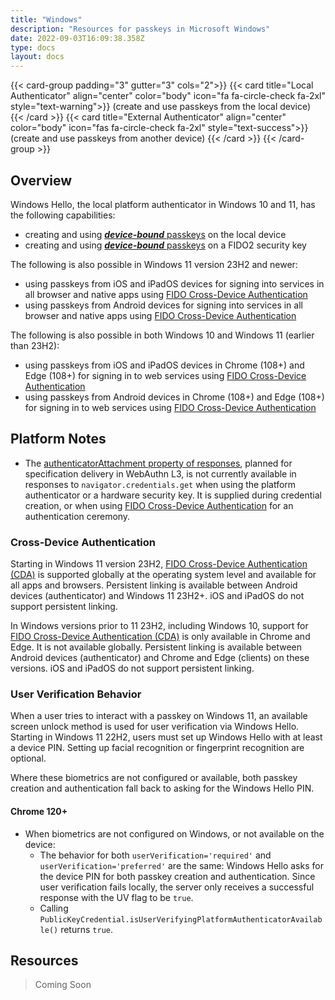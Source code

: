 ```yaml
---
title: "Windows"
description: "Resources for passkeys in Microsoft Windows"
date: 2022-09-03T16:09:38.358Z
type: docs
layout: docs
---
```


{{< card-group padding="3" gutter="3" cols="2">}}
    {{< card title="Local Authenticator" align="center" color="body" icon="fa fa-circle-check fa-2xl" style="text-warning">}}
        (create and use passkeys from the local device)
    {{< /card >}}
    {{< card title="External Authenticator" align="center" color="body" icon="fas fa-circle-check fa-2xl" style="text-success">}}
        (create and use passkeys from another device)
    {{< /card >}}
{{< /card-group >}}

## Overview

Windows Hello, the local platform authenticator in Windows 10 and 11, has the following capabilities:

- creating and using [***device-bound*** passkeys](/terms#device-bound-passkey) on the local device
- creating and using [***device-bound*** passkeys](/terms#device-bound-passkey) on a FIDO2 security key

The following is also possible in Windows 11 version 23H2 and newer:

- using passkeys from iOS and iPadOS devices for signing into services in all browser and native apps using [FIDO Cross-Device Authentication](/terms#cross-device-authentication-cda)
- using passkeys from Android devices for signing into services in all browser and native apps using [FIDO Cross-Device Authentication](/terms#cross-device-authentication-cda)

The following is also possible in both Windows 10 and Windows 11 (earlier than 23H2):

- using passkeys from iOS and iPadOS devices in Chrome (108+) and Edge (108+) for signing in to web services using [FIDO Cross-Device Authentication](/terms#cross-device-authentication-cda)
- using passkeys from Android devices in Chrome (108+) and Edge (108+) for signing in to web services using [FIDO Cross-Device Authentication](/terms#cross-device-authentication-cda)

## Platform Notes

- The [authenticatorAttachment property of responses](https://w3c.github.io/webauthn/#dom-publickeycredential-authenticatorattachment), planned for specification delivery in WebAuthn L3, is not currently available in responses to `navigator.credentials.get` when using the platform authenticator or a hardware security key. It is supplied during credential creation, or when using [FIDO Cross-Device Authentication](/terms/#cross-device-authentication-cda) for an authentication ceremony.

### Cross-Device Authentication

Starting in Windows 11 version 23H2, [FIDO Cross-Device Authentication (CDA)](/terms#cross-device-authentication-cda) is supported globally at the operating system level and available for all apps and browsers. Persistent linking is available between Android devices (authenticator) and Windows 11 23H2+. iOS and iPadOS do not support persistent linking.

In Windows versions prior to 11 23H2, including Windows 10, support for [FIDO Cross-Device Authentication (CDA)](/terms#cross-device-authentication-cda) is only available in Chrome and Edge. It is not available globally. Persistent linking is available between Android devices (authenticator) and Chrome and Edge (clients) on these versions. iOS and iPadOS do not support persistent linking.

### User Verification Behavior

When a user tries to interact with a passkey on Windows 11, an available screen unlock method is used for user verification via Windows Hello. Starting in Windows 11 22H2, users must set up Windows Hello with at least a device PIN. Setting up facial recognition or fingerprint recognition are optional.

Where these biometrics are not configured or available, both passkey creation and authentication fall back to asking for the Windows Hello PIN.

#### Chrome 120+

- When biometrics are not configured on Windows, or not available on the device:
  - The behavior for both `userVerification='required'` and `userVerification='preferred'` are the same: Windows Hello asks for the device PIN for both passkey creation and authentication. Since user verification fails locally, the server only receives a successful response with the UV flag to be `true`.
  - Calling `PublicKeyCredential.isUserVerifyingPlatformAuthenticatorAvailable()` returns `true`.

## Resources

> Coming Soon
